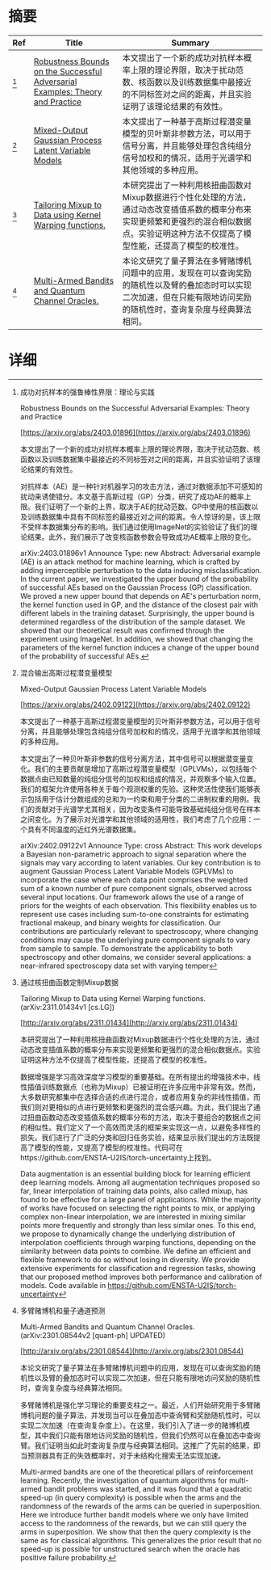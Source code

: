 # 摘要

| Ref | Title | Summary |
| --- | --- | --- |
| [^1] | [Robustness Bounds on the Successful Adversarial Examples: Theory and Practice](https://arxiv.org/abs/2403.01896) | 本文提出了一个新的成功对抗样本概率上限的理论界限，取决于扰动范数、核函数以及训练数据集中最接近的不同标签对之间的距离，并且实验证明了该理论结果的有效性。 |
| [^2] | [Mixed-Output Gaussian Process Latent Variable Models](https://arxiv.org/abs/2402.09122) | 本文提出了一种基于高斯过程潜变量模型的贝叶斯非参数方法，可以用于信号分离，并且能够处理包含纯组分信号加权和的情况，适用于光谱学和其他领域的多种应用。 |
| [^3] | [Tailoring Mixup to Data using Kernel Warping functions.](http://arxiv.org/abs/2311.01434) | 本研究提出了一种利用核扭曲函数对Mixup数据进行个性化处理的方法，通过动态改变插值系数的概率分布来实现更频繁和更强烈的混合相似数据点。实验证明这种方法不仅提高了模型性能，还提高了模型的校准性。 |
| [^4] | [Multi-Armed Bandits and Quantum Channel Oracles.](http://arxiv.org/abs/2301.08544) | 本论文研究了量子算法在多臂赌博机问题中的应用，发现在可以查询奖励的随机性以及臂的叠加态时可以实现二次加速，但在只能有限地访问奖励的随机性时，查询复杂度与经典算法相同。 |

# 详细

[^1]: 成功对抗样本的强鲁棒性界限：理论与实践

    Robustness Bounds on the Successful Adversarial Examples: Theory and Practice

    [https://arxiv.org/abs/2403.01896](https://arxiv.org/abs/2403.01896)

    本文提出了一个新的成功对抗样本概率上限的理论界限，取决于扰动范数、核函数以及训练数据集中最接近的不同标签对之间的距离，并且实验证明了该理论结果的有效性。

    

    对抗样本（AE）是一种针对机器学习的攻击方法，通过对数据添加不可感知的扰动来诱使错分。本文基于高斯过程（GP）分类，研究了成功AE的概率上限。我们证明了一个新的上界，取决于AE的扰动范数、GP中使用的核函数以及训练数据集中具有不同标签的最接近对之间的距离。令人惊讶的是，该上限不受样本数据集分布的影响。我们通过使用ImageNet的实验验证了我们的理论结果。此外，我们展示了改变核函数参数会导致成功AE概率上限的变化。

    arXiv:2403.01896v1 Announce Type: new  Abstract: Adversarial example (AE) is an attack method for machine learning, which is crafted by adding imperceptible perturbation to the data inducing misclassification. In the current paper, we investigated the upper bound of the probability of successful AEs based on the Gaussian Process (GP) classification. We proved a new upper bound that depends on AE's perturbation norm, the kernel function used in GP, and the distance of the closest pair with different labels in the training dataset. Surprisingly, the upper bound is determined regardless of the distribution of the sample dataset. We showed that our theoretical result was confirmed through the experiment using ImageNet. In addition, we showed that changing the parameters of the kernel function induces a change of the upper bound of the probability of successful AEs.
    
[^2]: 混合输出高斯过程潜变量模型

    Mixed-Output Gaussian Process Latent Variable Models

    [https://arxiv.org/abs/2402.09122](https://arxiv.org/abs/2402.09122)

    本文提出了一种基于高斯过程潜变量模型的贝叶斯非参数方法，可以用于信号分离，并且能够处理包含纯组分信号加权和的情况，适用于光谱学和其他领域的多种应用。

    

    本文提出了一种贝叶斯非参数的信号分离方法，其中信号可以根据潜变量变化。我们的主要贡献是增加了高斯过程潜变量模型（GPLVMs），以包括每个数据点由已知数量的纯组分信号的加权和组成的情况，并观察多个输入位置。我们的框架允许使用各种关于每个观测权重的先验。这种灵活性使我们能够表示包括用于估计分数组成的总和为一约束和用于分类的二进制权重的用例。我们的贡献对于光谱学尤其相关，因为改变条件可能导致基础纯组分信号在样本之间变化。为了展示对光谱学和其他领域的适用性，我们考虑了几个应用：一个具有不同温度的近红外光谱数据集。

    arXiv:2402.09122v1 Announce Type: cross Abstract: This work develops a Bayesian non-parametric approach to signal separation where the signals may vary according to latent variables. Our key contribution is to augment Gaussian Process Latent Variable Models (GPLVMs) to incorporate the case where each data point comprises the weighted sum of a known number of pure component signals, observed across several input locations. Our framework allows the use of a range of priors for the weights of each observation. This flexibility enables us to represent use cases including sum-to-one constraints for estimating fractional makeup, and binary weights for classification. Our contributions are particularly relevant to spectroscopy, where changing conditions may cause the underlying pure component signals to vary from sample to sample. To demonstrate the applicability to both spectroscopy and other domains, we consider several applications: a near-infrared spectroscopy data set with varying temper
    
[^3]: 通过核扭曲函数定制Mixup数据

    Tailoring Mixup to Data using Kernel Warping functions. (arXiv:2311.01434v1 [cs.LG])

    [http://arxiv.org/abs/2311.01434](http://arxiv.org/abs/2311.01434)

    本研究提出了一种利用核扭曲函数对Mixup数据进行个性化处理的方法，通过动态改变插值系数的概率分布来实现更频繁和更强烈的混合相似数据点。实验证明这种方法不仅提高了模型性能，还提高了模型的校准性。

    

    数据增强是学习高效深度学习模型的重要基础。在所有提出的增强技术中，线性插值训练数据点（也称为Mixup）已被证明在许多应用中非常有效。然而，大多数研究都集中在选择合适的点进行混合，或者应用复杂的非线性插值，而我们则对更相似的点进行更频繁和更强烈的混合感兴趣。为此，我们提出了通过扭曲函数动态改变插值系数的概率分布的方法，取决于要组合的数据点之间的相似性。我们定义了一个高效而灵活的框架来实现这一点，以避免多样性的损失。我们进行了广泛的分类和回归任务实验，结果显示我们提出的方法既提高了模型的性能，又提高了模型的校准性。代码可在https://github.com/ENSTA-U2IS/torch-uncertainty上找到。

    Data augmentation is an essential building block for learning efficient deep learning models. Among all augmentation techniques proposed so far, linear interpolation of training data points, also called mixup, has found to be effective for a large panel of applications. While the majority of works have focused on selecting the right points to mix, or applying complex non-linear interpolation, we are interested in mixing similar points more frequently and strongly than less similar ones. To this end, we propose to dynamically change the underlying distribution of interpolation coefficients through warping functions, depending on the similarity between data points to combine. We define an efficient and flexible framework to do so without losing in diversity. We provide extensive experiments for classification and regression tasks, showing that our proposed method improves both performance and calibration of models. Code available in https://github.com/ENSTA-U2IS/torch-uncertainty
    
[^4]: 多臂赌博机和量子通道预测

    Multi-Armed Bandits and Quantum Channel Oracles. (arXiv:2301.08544v2 [quant-ph] UPDATED)

    [http://arxiv.org/abs/2301.08544](http://arxiv.org/abs/2301.08544)

    本论文研究了量子算法在多臂赌博机问题中的应用，发现在可以查询奖励的随机性以及臂的叠加态时可以实现二次加速，但在只能有限地访问奖励的随机性时，查询复杂度与经典算法相同。

    

    多臂赌博机是强化学习理论的重要支柱之一。最近，人们开始研究用于多臂赌博机问题的量子算法，并发现当可以在叠加态中查询臂和奖励随机性时，可以实现二次加速（在查询复杂度上）。在这里，我们引入了进一步的赌博机模型，其中我们只能有限地访问奖励的随机性，但我们仍然可以在叠加态中查询臂。我们证明当如此时查询复杂度与经典算法相同。这推广了先前的结果，即当预测器具有正的失效概率时，对于未结构化搜索无法实现加速。

    Multi-armed bandits are one of the theoretical pillars of reinforcement learning. Recently, the investigation of quantum algorithms for multi-armed bandit problems was started, and it was found that a quadratic speed-up (in query complexity) is possible when the arms and the randomness of the rewards of the arms can be queried in superposition. Here we introduce further bandit models where we only have limited access to the randomness of the rewards, but we can still query the arms in superposition. We show that then the query complexity is the same as for classical algorithms. This generalizes the prior result that no speed-up is possible for unstructured search when the oracle has positive failure probability.
    

